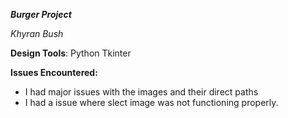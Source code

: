 ***Burger Project***

*Khyran Bush*

**Design Tools**:
Python Tkinter


**Issues Encountered:**
* I had major issues with the images and their direct paths 
* I had a issue where slect image was not functioning properly. 
  
